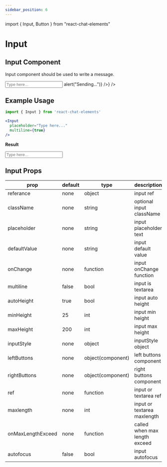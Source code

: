 ```yaml
---
sidebar_position: 6
---
```

import { Input, Button } from "react-chat-elements"

# Input

## Input Component

Input component should be used to write a message.

<div className="inputDiv">
  <Input
    className="inputStyle"
    placeholder="Type here..."
    multiline={true}
    rightButtons={<Button color="white" backgroundColor="black" text="Send" onClick={() => alert("Sending...")} />}
  />
</div>

## Example Usage

```jsx
import { Input } from 'react-chat-elements'

<Input
  placeholder="Type here..."
  multiline={true}
/>
```

**Result**

<div className="inputDiv">
  <Input
    className="inputStyle"
    placeholder="Type here..."
    multiline={true}
  />
</div>

## Input Props

| prop              | default | type              | description                   |
| ----------------- | ------- | ----------------- | ----------------------------- |
| referance         | none    | object            | input ref                     |
| className         | none    | string            | optional input className      |
| placeholder       | none    | string            | input placeholder text        |
| defaultValue      | none    | string            | input default value           |
| onChange          | none    | function          | input onChange function       |
| multiline         | false   | bool              | input is textarea             |
| autoHeight        | true    | bool              | input auto height             |
| minHeight         | 25      | int               | input min height              |
| maxHeight         | 200     | int               | input max height              |
| inputStyle        | none    | object            | inputStyle object             |
| leftButtons       | none    | object(component) | left buttons component        |
| rightButtons      | none    | object(component) | right buttons component       |
| ref               | none    | function          | input or textarea ref         |
| maxlength         | none    | int               | input or textarea maxlength   |
| onMaxLengthExceed | none    | function          | called when max length exceed |
| autofocus         | false   | bool              | input autofocus               |